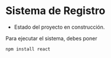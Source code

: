 <h1> Sistema de Registro </h1>

- Estado del proyecto en construcción.

Para ejecutar el sistema, debes poner

``` npm install react ```
